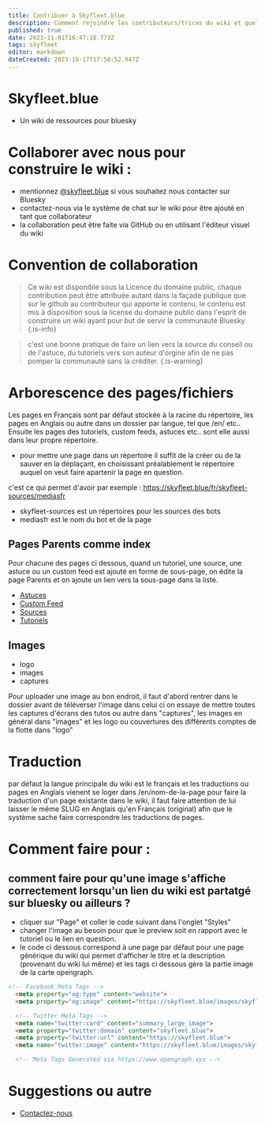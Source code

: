 ```yaml
---
title: Contribuer à Skyfleet.blue
description: Comment rejoindre les contributeurs/trices du wiki et quelques principes de fonctionnement. 
published: true
date: 2023-11-01T16:47:18.773Z
tags: skyfleet
editor: markdown
dateCreated: 2023-10-17T17:50:52.947Z
---
```


# Skyfleet.blue
- Un wiki de ressources pour bluesky

# Collaborer avec nous pour construire le wiki : 

 - mentionnez [@skyfleet.blue](https://bsky.app/profile/skyfleet.blue) si vous souhaitez nous contacter sur Bluesky
 - contactez-nous via le système de chat sur le wiki pour être ajouté en tant que collaborateur
 - la collaboration peut être faite via GitHub ou en utilisant l'éditeur visuel du wiki


# Convention de collaboration


> Ce wiki est disponible sous la Licence du domaine public, chaque contribution peut être attribuée autant dans la façade publique que sur le github au contributeur qui apporte le contenu, le contenu est mis à disposition sous la license du domaine public dans l'esprit de construire un wiki ayant pour but de servir la communauté Bluesky
{.is-info}


> c'est une bonne pratique de faire un lien vers la source du conseil ou de l'astuce, du tutoriels vers son auteur d'orgine afin de ne pas pomper la communauté sans la créditer. 
{.is-warning}

# Arborescence des pages/fichiers

Les pages en Français sont par défaut stockée à la racine du répertoire, les pages en Anglais ou autre dans un dossier par langue, tel que /en/ etc..
Ensuite les pages des tutoriels, custom feeds, astuces etc.. sont elle aussi dans leur propre répertoire. 

- pour mettre une page dans un répertoire il suffit de la créer ou de la sauver en la déplaçant, en choisissant préalablement le répertoire auquel on veut faire apartenir la page en question. 

c'est ce qui permet d'avoir par exemple : https://skyfleet.blue/fr/skyfleet-sources/mediasfr
- skyfleet-sources est un répertoires pour les sources des bots
- mediasfr est le nom du bot et de la page


## Pages Parents comme index

Pour chacune des pages ci dessous, quand un tutoriel, une source, une astuce ou un custom feed est ajouté en forme de sous-page, on édite la page Parents et on ajoute un lien vers la sous-page dans la liste.

- [Astuces](/fr/tips/README)
- [Custom Feed](/fr/custom-feeds/README)
- [Sources](/fr/skyfleet-sources/README)
- [Tutoriels](/fr/tutoriels/README)


## Images

- logo
- images
- captures

Pour uploader une image au bon endroit, il faut d'abord rentrer dans le dossier avant de téléverser l'image dans celui ci
on essaye de mettre toutes les captures d'écrans des tutos ou autre dans "captures", les images en général dans "images" et les logo ou couvertures des différents comptes de la flotte dans "logo"



# Traduction

par défaut la langue principale du wiki est le français et les traductions ou pages en Anglais vienent se loger
dans /en/nom-de-la-page pour faire la traduction d'un page existante dans le wiki, il faut faire attention de lui laisser le même SLUG en Anglais qu'en Français (original) afin que le système sache faire correspondre les traductions de pages. 


# Comment faire pour : 

## comment faire pour qu'une image s'affiche correctement lorsqu'un lien du wiki est partatgé sur bluesky ou ailleurs ? 

- cliquer sur "Page" et coller le code suivant dans l'onglet "Styles"
- changer l'image au besoin pour que le preview soit en rapport avec le tutoriel ou le lien en question.
- le code ci dessous correspond à une page par défaut pour une page générique du wiki qui permet d'afficher le titre et la description (provenant du wiki lui même) et les tags ci dessous gère la partie image de la carte opengraph.

```html
<!-- Facebook Meta Tags -->
  <meta property="og:type" content="website">
  <meta property="og:image" content="https://skyfleet.blue/images/skyfleet1.jpg">

  <!-- Twitter Meta Tags -->
  <meta name="twitter:card" content="summary_large_image">
  <meta property="twitter:domain" content="skyfleet.blue">
  <meta property="twitter:url" content="https://skyfleet.blue">
  <meta name="twitter:image" content="https://skyfleet.blue/images/skyfleet1.jpg">

  <!-- Meta Tags Generated via https://www.opengraph.xyz -->
```

# Suggestions ou autre

- [Contactez-nous](https://skyfleet.blue/fr/suggestions) 



